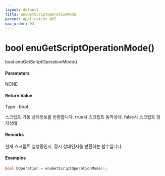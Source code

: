 ```yaml
---
layout: default
title: enuGetScriptOperationMode
parent: Application API
nav_order: 93
---
```

# bool enuGetScriptOperationMode\(\)

bool enuGetScriptOperationMode\(\)

#### Parameters

NONE

#### Return Value

Type : bool

스크립트 기동 상태정보를 반환합니다. true시 스크립트 동작상태, false시 스크립트 정지상태

#### Remarks

현재 스크립트 실행중인지, 정지 상태인지를 반환하는 함수입니다.

#### Examples

```cpp
bool bOperation = enuGetScriptOperationMode();
```



